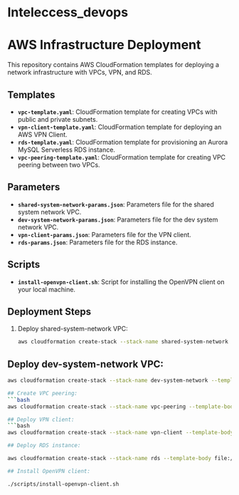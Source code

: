 # Inteleccess_devops
# AWS Infrastructure Deployment

This repository contains AWS CloudFormation templates for deploying a network infrastructure with VPCs, VPN, and RDS.

## Templates

- **`vpc-template.yaml`**: CloudFormation template for creating VPCs with public and private subnets.
- **`vpn-client-template.yaml`**: CloudFormation template for deploying an AWS VPN Client.
- **`rds-template.yaml`**: CloudFormation template for provisioning an Aurora MySQL Serverless RDS instance.
- **`vpc-peering-template.yaml`**: CloudFormation template for creating VPC peering between two VPCs.

## Parameters

- **`shared-system-network-params.json`**: Parameters file for the shared system network VPC.
- **`dev-system-network-params.json`**: Parameters file for the dev system network VPC.
- **`vpn-client-params.json`**: Parameters file for the VPN client.
- **`rds-params.json`**: Parameters file for the RDS instance.

## Scripts

- **`install-openvpn-client.sh`**: Script for installing the OpenVPN client on your local machine.

## Deployment Steps

1. Deploy shared-system-network VPC:
   ```bash
   aws cloudformation create-stack --stack-name shared-system-network --template-body file://templates/vpc-template.yaml --parameters file://parameters/shared-system-network-params.json --capabilities CAPABILITY_IAM

## Deploy dev-system-network VPC:
```bash
aws cloudformation create-stack --stack-name dev-system-network --template-body file://templates/vpc-template.yaml --parameters file://parameters/dev-system-network-params.json --capabilities CAPABILITY_IAM

## Create VPC peering:
```bash
aws cloudformation create-stack --stack-name vpc-peering --template-body file://templates/vpc-peering-template.yaml --parameters file://parameters/vpc-peering-params.json --capabilities CAPABILITY_IAM

## Deploy VPN client:
```bash
aws cloudformation create-stack --stack-name vpn-client --template-body file://templates/vpn-client-template.yaml --parameters file://parameters/vpn-client-params.json --capabilities CAPABILITY_IAM

## Deploy RDS instance:

aws cloudformation create-stack --stack-name rds --template-body file://templates/rds-template.yaml --parameters file://parameters/rds-params.json --capabilities CAPABILITY_IAM

## Install OpenVPN client:

./scripts/install-openvpn-client.sh

